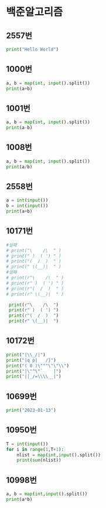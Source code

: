 # 백준알고리즘

## 2557번
```python
print("Hello World")
```

## 1000번
```python
a, b = map(int, input().split())
print(a+b)
```

## 1001번
```python
a, b = map(int, input().split())
print(a-b)
```
## 1008번
```python
a, b = map(int, input().split())
print(a/b)
```
## 2558번
```python
a = int(input())
b = int(input())
print(a+b)
```
## 10171번
```python
#실패
# print("\    /\  " )
# print(" )  ( ') " )
# print("(  /  )  " )
# print(" \(__)|  " )
#실패
# print(r"\    /\  " )
# print(r" )  ( ') " )
# print(r"(  /  )  " )
# print(r" \(__)|  " )

 print(r"\    /\  ")
 print(r" )  ( ') ")
 print(r"(  /  )  ")
 print(r" \(__)|  ")
```

## 10172번
```python
print("|\\_/|")
print("|q p|   /}")
print("( 0 )\"""\"\"\\")
print("|\"^\"`    |")
print("||_/=\\\\__|")
```
## 10699번
```python
print("2023-01-13")
```
## 10950번
```python
T = int(input())
for i in range(1,T+1):
    nlist = map(int,input().split())
    print(sum(nlist))
```
## 10998번
```python
a, b = map(int,input().split())
print(a*b)
```